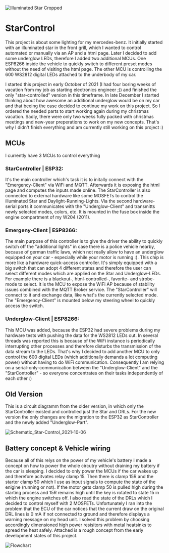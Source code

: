 ![Illuminated Star Cropped](https://user-images.githubusercontent.com/33253725/149628611-a457c843-b964-4c8b-be25-fd635a33d951.jpg)
# StarControl
This project is about some lighting for my mercedes-benz. 
It initially started with an illuminated star in the front grill, which I wanted to control automated or manually via an AP and a html page. 
Later I decided to add some underglow LEDs, therefore I added two additional MCUs. One ESP8266 inside the vehicle to quickly switch to different preset modes without the need of visiting the html page. The other MCU is controlling the 600 WS2812 digital LEDs attached to the underbody of my car.

I started this project in early October of 2021 (I had four boring weeks of vacation from my job as starting electronics engineer ;)) and finished the only "star-controlled" version in this timeframe. In late December I started thinking about how awesome an additional underglow would be on my car and that beeing the case decided to continue my work on this project. So I ordered the needed parts to start working again during my christmas vacation. Sadly, there were only two weeks fully packed with christmas meetings and new-year preperations to work on my new concepts. That's why I didn't finish everything and am currently still working on this project :)

## MCUs
I currently have 3 MCUs to control everything
### StarController | ESP32:
It's the main controller which's task it is to initally connect with the "Emergency-Client" via WiFi and MQTT. Afterwards it is exposing the html page and computes the inputs made online. The StarController is also connected to external hardware like some MOSFETs to control the illuminated Star and Daylight-Running-Lights. Via the second hardware-serial ports it communicates with the "Underglow-Client" and transmitts newly selected modes, colors, etc. It is mounted in the fuse box inside the engine compartment of my W204 (2011).
### Emergeny-Client | ESP8266:
The main purpose of this controller is to give the driver the ability to quickly switch off the "additional lights" in case there is a police vehicle nearby, because of german traffic laws, which not really allow to have an underglow equipped on your car - especially while your motor is running :). This chip is more like a hardware quick-access controller. It's simply equipped with a big switch that can adopt 4 different states and therefore the user can select different modes which are applied on the Star and Underglow-LEDs. For example there is a blackout-, html-controlled-, favorite- and strobe-mode to select. It is the MCU to expose the WiFi AP because of stability issues combined with the MQTT Broker service. The "StarController" will connect to it and exchange data, like what's the currently selected mode. The "Emergency-Client" is mounted below my steering wheel to quickly access the switch.
### Underglow-Client | ESP8266:
This MCU was added, because the ESP32 had severe problems during my hardware tests with pushing the data for the WS2812 LEDs out. In several threads was reported this is because of the WiFi instance is periodically interrupting other processes and therefore disturbs the transmission of the data stream to the LEDs. That's why I decided to add another MCU to only control the 600 digital LEDs (which additionally demands a lot computing power) without having to do WiFi communication. Consequently I am relying on a serial-only-communication between the "Underglow-Client" and the "StarController" - so everyone concentrates on their tasks independently of each other :)

## Old Version
This is a circuit diagramm from the older version, in which only the StarController existed and controlled just the Star and DRLs. For the new version the only changes are the migration to the ESP32 as StarController and the newly added "Underglow-Part".

![Schematic_Star-Control_2021-10-06](https://user-images.githubusercontent.com/33253725/149627361-69b01865-dca2-4f18-b78a-5a95abb0b29b.png)

## Battery concept & Vehicle wiring  
Because all of this relys on the power of my vehicle's battery I made a concept on how to power the whole circutry without draining my battery if the car is sleeping.
I decided to only power the MCUs if the car wakes up and therefore acitvates relay clamp 15. Then there is clamp 15R and the starter clamp 50 which I use as input signals to compute the state of the enigine (running or not). If the motor gets clamp 50 is pulled high during the starting process and 15R remains high until the key is rotated to state 15 in which the engine switches off. I also read the state of the DRLs which I decided to control myself with 2 MOSFETs. Unfortunately I ran into the problem that the ECU of the car notices that the current draw on the original DRL lines is 0 mA if not connected to ground and therefore displays a warning message on my head unit. I solved this problem by choosing accordingly dimensioned high power resisitors with metal heatsinks to spread the heat safely. Attached is a rough concept from the early development states of this project.

![Flowchart](https://user-images.githubusercontent.com/33253725/149628122-031fb700-c198-4e6d-90bc-a2dc74feb59b.png)

